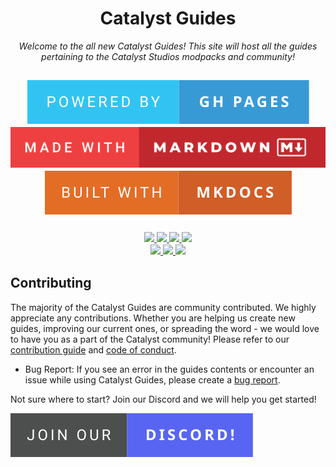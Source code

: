 <h1 align="center">Catalyst Guides</h1> 

<p align="center">
  <i>Welcome to the all new Catalyst Guides! This site will host all the guides pertaining to the Catalyst Studios modpacks and community!</i>
</p>

<h2 align="center">
  <img src="./.github/assets/powered-by-gh-pages.svg">
  <img src="./.github/assets/made-with-markdown.svg">
  <img src="./.github/assets/built-with-mkdocs.svg">
</h2>

<h3 align="center">
  <a href="https://github.com/Catalyst-Studios/catalystguides/actions/workflows/mkdocs_build.yml">
    <img src="https://github.com/Catalyst-Studios/catalystguides/actions/workflows/mkdocs_build.yml/badge.svg">
  </a>
  <a href="https://github.com/Catalyst-Studios/catalystguides/actions/workflows/Deploy.yml">
    <img src="https://github.com/Catalyst-Studios/catalystguides/actions/workflows/Deploy.yml/badge.svg">
  </a>
  <a href="https://github.com/Catalyst-Studios/catalystguides/issues">
    <img src="https://img.shields.io/github/issues-pr/Catalyst-Studios/catalystguides.svg">
  </a>
  <a href="https://github.com/Catalyst-Studios/catalystguides/pulls">
    <img src="https://img.shields.io/github/issues/Catalyst-Studios/catalystguides.svg">
  </a>
</br>
  <a href="https://legacy.curseforge.com/members/catalyststudios/projects">
    <img src="https://cf.way2muchnoise.eu/author/CatalystStudios.svg">
  </a>
  <a href="https://discord.gg/YCHPXeW9GZ">
    <img src="https://img.shields.io/discord/1131757660253995029?label=Discord&color=5865F2">
  </a>
  <a href="https://twitter.com/CatalystModpack">
    <img src="https://img.shields.io/twitter/follow/CatalystModpack?style=social">
  </a>
</h3>

## Contributing

The majority of the Catalyst Guides are community contributed. We highly appreciate any contributions. Whether you are helping us create new guides, improving our current ones, or spreading the word - we would love to have you as a part of the Catalyst community! Please refer to our <a href="https://catalyst-studios.github.io/catalystguides/contributing/contributing/">contribution guide</a> and [code of conduct](./CODE_OF_CONDUCT.md).

- Bug Report: If you see an error in the guides contents or encounter an issue while using Catalyst Guides, please create a [bug report](https://github.com/Catalyst-Studios/catalystguides/issues/new).

Not sure where to start? Join our Discord and we will help you get started!

<a href="https://discord.gg/YCHPXeW9GZ"><img src="./.github/assets/join-our-discord!.svg"></a>
